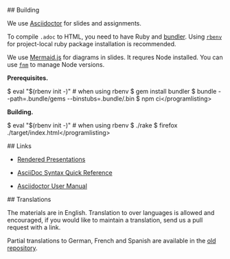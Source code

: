 \#\# Building

We use [Asciidoctor](https://asciidoctor.org) for slides and
assignments.

To compile `.adoc` to HTML, you need to have Ruby and
[bundler](https://rubygems.org/gems/bundler). Using
[`rbenv`](https://github.com/rbenv/rbenv) for project-local ruby package
installation is recommended.

We use [Mermaid.js](https://mermaid-js.github.io/) for diagrams in
slides. It requres Node installed. You can use
[`fnm`](https://github.com/Schniz/fnm) to manage Node versions.

**Prerequisites.**

$ eval "$(rbenv init -)" \# when using rbenv $ gem install bundler $
bundle --path=.bundle/gems --binstubs=.bundle/.bin $ npm
ci&lt;/programlisting&gt;

**Building.**

$ eval "$(rbenv init -)" \# when using rbenv $ ./rake $ firefox
./target/index.html&lt;/programlisting&gt;

\#\# Links

-   [Rendered
    Presentations](https://ferrous-systems.github.io/teaching-material/index.html)

-   [AsciiDoc Syntax Quick
    Reference](https://asciidoctor.org/docs/asciidoc-syntax-quick-reference/)

-   [Asciidoctor User Manual](https://asciidoctor.org/docs/user-manual/)

\#\# Translations

The materials are in English. Translation to over languages is allowed
and encouraged, if you would like to maintain a translation, send us a
pull request with a link.

Partial translations to German, French and Spanish are available in the
[old
repository](https://github.com/ferrous-systems/rust-three-days-course/tree/master/presentation/chapters).
